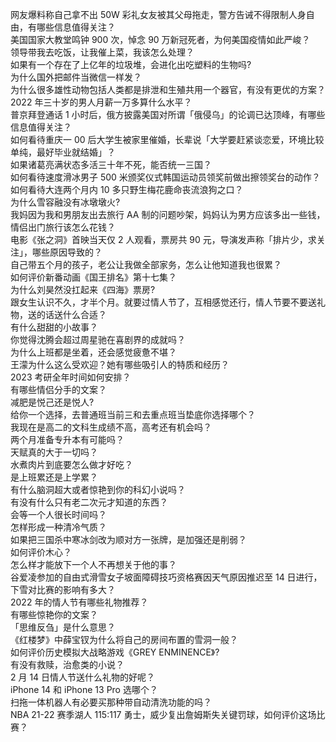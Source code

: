 网友爆料称自己拿不出 50W 彩礼女友被其父母拖走，警方告诫不得限制人身自由，有哪些信息值得关注？  
美国国家大教堂鸣钟 900 次，悼念 90 万新冠死者，为何美国疫情如此严峻？  
领导带我去吃饭，让我催上菜，我该怎么处理？  
如果有一个存在了上亿年的垃圾堆，会进化出吃塑料的生物吗?  
为什么国外把邮件当微信一样发？  
为什么很多雄性动物包括人类都是排泄和生殖共用一个器官，有没有更优的方案？  
2022 年三十岁的男人月薪一万多算什么水平？  
普京拜登通话 1 小时后，俄方披露美国对所谓「俄侵乌」的论调已达顶峰，有哪些信息值得关注？  
如何看待重庆一 00 后大学生被家里催婚，长辈说「大学要赶紧谈恋爱，环境比较单纯，最好毕业就结婚」？  
如果诸葛亮满状态多活三十年不死，能否统一三国？  
如何看待速度滑冰男子 500 米颁奖仪式韩国运动员领奖前做出擦领奖台的动作？  
如何看待大连两个月内 10 多只野生梅花鹿命丧流浪狗之口？  
为什么雪容融没有冰墩墩火?  
我妈因为我和男朋友出去旅行 AA 制的问题吵架，妈妈认为男方应该多出一些钱，情侣出门旅行该怎么花钱？  
电影《张之洞》首映当天仅 2 人观看，票房共 90 元，导演发声称「排片少，求关注」，哪些原因导致的？  
自己带五个月的孩子，老公让我做全部家务，怎么让他知道我也很累？  
如何评价新番动画《国王排名》第十七集？  
为什么刘昊然没扛起来《四海》票房?  
跟女生认识不久，才半个月。就要过情人节了，互相感觉还行，情人节要不要送礼物，送的话送什么合适？  
有什么甜甜的小故事？  
你觉得沈腾会超过周星驰在喜剧界的成就吗？  
为什么上班都是坐着，还会感觉疲惫不堪？  
王濛为什么这么受欢迎？她有哪些吸引人的特质和经历？  
2023 考研全年时间如何安排？  
有哪些情侣分手的文案？  
减肥是悦己还是悦人?  
给你一个选择，去普通班当前三和去重点班当垫底你选择哪个？  
我现在是高二的文科生成绩不高，高考还有机会吗？  
两个月准备专升本有可能吗？  
天赋真的大于一切吗？  
水煮肉片到底要怎么做才好吃？  
是上班累还是上学累？  
有什么脑洞超大或者惊艳到你的科幻小说吗？  
有没有什么只有老二次元才知道的东西？  
会等一个人很长时间吗？  
怎样形成一种清冷气质？  
如果把三国杀中寒冰剑改为顺对方一张牌，是加强还是削弱？  
如何评价木心？  
怎么样才能放下一个人不再想关于他的事？  
谷爱凌参加的自由式滑雪女子坡面障碍技巧资格赛因天气原因推迟至 14 日进行，下雪对比赛的影响有多大？  
2022 年的情人节有哪些礼物推荐？  
有哪些惊艳你的文案？  
「思维反刍」是什么意思？  
《红楼梦》中薛宝钗为什么将自己的房间布置的雪洞一般？  
如何评价历史模拟大战略游戏《GREY ENMINENCE》?  
有没有救赎，治愈类的小说？  
2 月 14 日情人节送什么礼物的好呢？  
iPhone 14 和 iPhone 13 Pro 选哪个？  
扫拖一体机器人有必要买那种带自动清洗功能的吗？  
NBA 21-22 赛季湖人 115:117 勇士，威少复出詹姆斯失关键罚球，如何评价这场比赛？  
